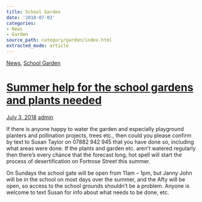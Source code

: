```yaml
---
title: School Garden
date: '2018-07-03'
categories:
- News
- Garden
source_path: category/garden/index.html
extracted_mode: article
---
```

[News](category/news/), [School Garden](category/garden/)

# [Summer help for the school gardens and plants needed](news/summer-help-for-the-school-gardens-and-plants-needed/)

[July 3, 2018](news/summer-help-for-the-school-gardens-and-plants-needed/) [admin](author/admin/)

If there is anyone happy to water the garden and especially playground planters and pollination projects, trees etc., then could you please confirm by text to Susan Taylor on 07882 942 945 that you have done so, including what areas were done. If the plants and garden etc. aren’t watered regularly then there’s every chance that the forecast long, hot spell will start the process of desertification on Fortrose Street this summer.

On Sundays the school gate will be open from 11am – 1pm, but Janny John will be in the school on most days over the summer, and the Afty will be open, so access to the school grounds shouldn’t be a problem. Anyone is welcome to text Susan for info about what needs to be done, etc.
